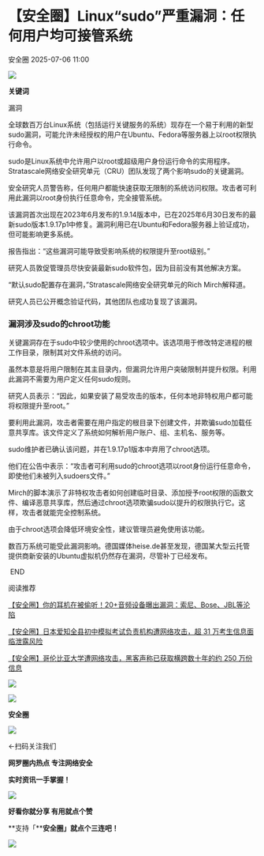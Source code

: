 #  【安全圈】Linux“sudo”严重漏洞：任何用户均可接管系统  
 安全圈   2025-07-06 11:00  
  
![](https://mmbiz.qpic.cn/sz_mmbiz_png/aBHpjnrGylgOvEXHviaXu1fO2nLov9bZ055v7s8F6w1DD1I0bx2h3zaOx0Mibd5CngBwwj2nTeEbupw7xpBsx27Q/640?wx_fmt=other&from=appmsg&tp=webp&wxfrom=5&wx_lazy=1&wx_co=1 "")  
  
  
**关键词**  
  
  
  
漏洞  
  
  
全球数百万台Linux系统（包括运行关键服务的系统）现存在一个易于利用的新型sudo漏洞，可能允许未经授权的用户在Ubuntu、Fedora等服务器上以root权限执行命令。  
  
  
sudo是Linux系统中允许用户以root或超级用户身份运行命令的实用程序。Stratascale网络安全研究单元（CRU）团队发现了两个影响sudo的关键漏洞。  
  
  
安全研究人员警告称，任何用户都能快速获取无限制的系统访问权限。攻击者可利用此漏洞以root身份执行任意命令，完全接管系统。  
  
  
该漏洞首次出现在2023年6月发布的1.9.14版本中，已在2025年6月30日发布的最新sudo版本1.9.17p1中修复。漏洞利用已在Ubuntu和Fedora服务器上验证成功，但可能影响更多系统。  
  
  
报告指出：“这些漏洞可能导致受影响系统的权限提升至root级别。”  
  
  
研究人员敦促管理员尽快安装最新sudo软件包，因为目前没有其他解决方案。  
  
  
“默认sudo配置存在漏洞，”Stratascale网络安全研究单元的Rich Mirch解释道。  
  
  
研究人员已公开概念验证代码，其他团队也成功复现了该漏洞。  
  
### 漏洞涉及sudo的chroot功能  
  
  
关键漏洞存在于sudo中较少使用的chroot选项中。该选项用于修改特定进程的根工作目录，限制其对文件系统的访问。  
  
  
虽然本意是将用户限制在其主目录内，但漏洞允许用户突破限制并提升权限。利用此漏洞不需要为用户定义任何sudo规则。  
  
  
研究人员表示：“因此，如果安装了易受攻击的版本，任何本地非特权用户都可能将权限提升至root。”  
  
  
要利用此漏洞，攻击者需要在用户指定的根目录下创建文件，并欺骗sudo加载任意共享库。该文件定义了系统如何解析用户账户、组、主机名、服务等。  
  
  
sudo维护者已确认该问题，并在1.9.17p1版本中弃用了chroot选项。  
  
  
他们在公告中表示：“攻击者可利用sudo的chroot选项以root身份运行任意命令，即使他们未被列入sudoers文件。”  
  
  
Mirch的脚本演示了非特权攻击者如何创建临时目录、添加授予root权限的函数文件、编译恶意共享库，然后通过chroot选项欺骗sudo以提升的权限执行它。这样，攻击者就能完全控制系统。  
  
  
由于chroot选项会降低环境安全性，建议管理员避免使用该功能。  
  
  
数百万系统可能受此漏洞影响。德国媒体heise.de甚至发现，德国某大型云托管提供商新安装的Ubuntu虚拟机仍然存在漏洞，尽管补丁已经发布。  
  
  
 END   
  
  
阅读推荐  
  
  
[【安全圈】你的耳机在被偷听！20+音频设备曝出漏洞：索尼、Bose、JBL等沦陷](https://mp.weixin.qq.com/s?__biz=MzIzMzE4NDU1OQ==&mid=2652070509&idx=1&sn=6cf6b923bca528cc5cc03d57ebcc2bf6&scene=21#wechat_redirect)  
  
  
  
[【安全圈】日本爱知全县初中模拟考试负责机构遭网络攻击，超 31 万考生信息面临泄露风险](https://mp.weixin.qq.com/s?__biz=MzIzMzE4NDU1OQ==&mid=2652070509&idx=2&sn=d8450068896e47f71ebe3b313633bade&scene=21#wechat_redirect)  
  
  
  
[【安全圈】哥伦比亚大学遭网络攻击，黑客声称已获取横跨数十年的约 250 万份信息](https://mp.weixin.qq.com/s?__biz=MzIzMzE4NDU1OQ==&mid=2652070509&idx=3&sn=9c6f34a3e9a356d9b39e0316991caf1e&scene=21#wechat_redirect)  
  
  
  
  
![](https://mmbiz.qpic.cn/mmbiz_gif/aBHpjnrGylgeVsVlL5y1RPJfUdozNyCEft6M27yliapIdNjlcdMaZ4UR4XxnQprGlCg8NH2Hz5Oib5aPIOiaqUicDQ/640?wx_fmt=gif "")  
  
  
  
![](https://mmbiz.qpic.cn/mmbiz_png/aBHpjnrGylgeVsVlL5y1RPJfUdozNyCEDQIyPYpjfp0XDaaKjeaU6YdFae1iagIvFmFb4djeiahnUy2jBnxkMbaw/640?wx_fmt=png "")  
  
**安全圈**  
  
![](https://mmbiz.qpic.cn/mmbiz_gif/aBHpjnrGylgeVsVlL5y1RPJfUdozNyCEft6M27yliapIdNjlcdMaZ4UR4XxnQprGlCg8NH2Hz5Oib5aPIOiaqUicDQ/640?wx_fmt=gif "")  
  
  
←扫码关注我们  
  
**网罗圈内热点 专注网络安全**  
  
**实时资讯一手掌握！**  
  
  
![](https://mmbiz.qpic.cn/mmbiz_gif/aBHpjnrGylgeVsVlL5y1RPJfUdozNyCE3vpzhuku5s1qibibQjHnY68iciaIGB4zYw1Zbl05GQ3H4hadeLdBpQ9wEA/640?wx_fmt=gif "")  
  
**好看你就分享 有用就点个赞**  
  
**支持「****安全圈」就点个三连吧！**  
  
![](https://mmbiz.qpic.cn/mmbiz_gif/aBHpjnrGylgeVsVlL5y1RPJfUdozNyCE3vpzhuku5s1qibibQjHnY68iciaIGB4zYw1Zbl05GQ3H4hadeLdBpQ9wEA/640?wx_fmt=gif "")  
  
  
